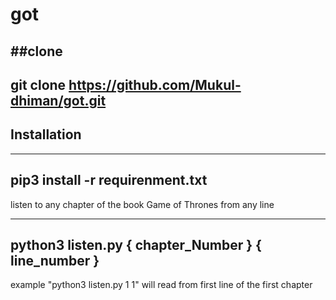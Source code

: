 # got


##clone
---
git clone https://github.com/Mukul-dhiman/got.git
---

## Installation
---
pip3 install -r requirenment.txt
---

listen to any chapter of the book Game of Thrones from any line

---
python3 listen.py { chapter_Number } { line_number }
---

example "python3 listen.py 1 1" will read from first line of the first chapter
